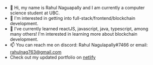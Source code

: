 - 👋 Hi, my name is Rahul Naguapally and I am currently a computer science student at UBC.
- 👀 I'm interested in getting into full-stack/frontend/blockchain development. 
- 🌱 I’ve currently learned reactJS, javascript, java, typescript, among many others! I'm interested in learning more about blockchain development.
- 📫 You can reach me on discord: Rahul Nagulapally#7466 or email: <rahulnag763@gmail.com> 
- Check out my updated portfolio on [netlify](https://rahulnag7963portfolio.netlify.app/)

